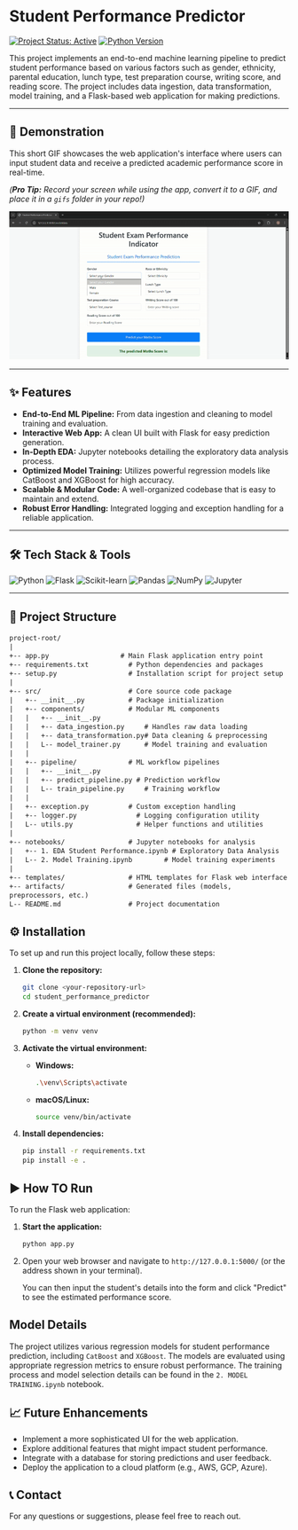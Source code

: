 # Student Performance Predictor

[![Project Status: Active](https://img.shields.io/badge/status-active-success.svg)](https://github.com/your-username/your-repo)
[![Python Version](https://img.shields.io/badge/python-3.9-blue.svg)](https://www.python.org/downloads/release/python-390/)

This project implements an end-to-end machine learning pipeline to predict student performance based on various factors such as gender, ethnicity, parental education, lunch type, test preparation course, writing score, and reading score. The project includes data ingestion, data transformation, model training, and a Flask-based web application for making predictions.

---

## 🚀 Demonstration

This short GIF showcases the web application's interface where users can input student data and receive a predicted academic performance score in real-time.

*(**Pro Tip:** Record your screen while using the app, convert it to a GIF, and place it in a `gifs` folder in your repo!)*

![Project Demo GIF](https://github.com/AshutoshKY125/student-performance-predictor/blob/main/artifacts/Student%20Performance%20prediction%20demo.gif)

---

## ✨ Features

-   **End-to-End ML Pipeline:** From data ingestion and cleaning to model training and evaluation.
-   **Interactive Web App:** A clean UI built with Flask for easy prediction generation.
-   **In-Depth EDA:** Jupyter notebooks detailing the exploratory data analysis process.
-   **Optimized Model Training:** Utilizes powerful regression models like CatBoost and XGBoost for high accuracy.
-   **Scalable & Modular Code:** A well-organized codebase that is easy to maintain and extend.
-   **Robust Error Handling:** Integrated logging and exception handling for a reliable application.

---

## 🛠️ Tech Stack & Tools

![Python](https://img.shields.io/badge/python-3670A0?style=for-the-badge&logo=python&logoColor=ffdd54)
![Flask](https://img.shields.io/badge/flask-%23000.svg?style=for-the-badge&logo=flask&logoColor=white)
![Scikit-learn](https://img.shields.io/badge/scikit--learn-%23F7931E.svg?style=for-the-badge&logo=scikit-learn&logoColor=white)
![Pandas](https://img.shields.io/badge/pandas-%23150458.svg?style=for-the-badge&logo=pandas&logoColor=white)
![NumPy](https://img.shields.io/badge/numpy-%23013243.svg?style=for-the-badge&logo=numpy&logoColor=white)
![Jupyter](https://img.shields.io/badge/Jupyter-F37626.svg?style=for-the-badge&logo=Jupyter&logoColor=white)

---

## 📂 Project Structure

```text
project-root/
|
+-- app.py                  # Main Flask application entry point
+-- requirements.txt          # Python dependencies and packages
+-- setup.py                  # Installation script for project setup
|
+-- src/                      # Core source code package
|   +-- __init__.py           # Package initialization
|   +-- components/           # Modular ML components
|   |   +-- __init__.py
|   |   +-- data_ingestion.py     # Handles raw data loading
|   |   +-- data_transformation.py# Data cleaning & preprocessing
|   |   L-- model_trainer.py      # Model training and evaluation
|   |
|   +-- pipeline/             # ML workflow pipelines
|   |   +-- __init__.py
|   |   +-- predict_pipeline.py # Prediction workflow
|   |   L-- train_pipeline.py     # Training workflow
|   |
|   +-- exception.py          # Custom exception handling
|   +-- logger.py               # Logging configuration utility
|   L-- utils.py                # Helper functions and utilities
|
+-- notebooks/                # Jupyter notebooks for analysis
|   +-- 1. EDA Student Performance.ipynb # Exploratory Data Analysis
|   L-- 2. Model Training.ipynb        # Model training experiments
|
+-- templates/                # HTML templates for Flask web interface
+-- artifacts/                # Generated files (models, preprocessors, etc.)
L-- README.md                 # Project documentation
```

## ⚙️ Installation

To set up and run this project locally, follow these steps:

1.  **Clone the repository:**
    ```bash
    git clone <your-repository-url>
    cd student_performance_predictor
    ```

2.  **Create a virtual environment (recommended):**
    ```bash
    python -m venv venv
    ```

3.  **Activate the virtual environment:**
    *   **Windows:**
        ```bash
        .\venv\Scripts\activate
        ```
    *   **macOS/Linux:**
        ```bash
        source venv/bin/activate
        ```

4.  **Install dependencies:**
    ```bash
    pip install -r requirements.txt
    pip install -e .
    ```

## ▶️ How TO Run

To run the Flask web application:

1.  **Start the application:**
    ```bash
    python app.py
    ```
2.  Open your web browser and navigate to `http://127.0.0.1:5000/` (or the address shown in your terminal).

    You can then input the student's details into the form and click "Predict" to see the estimated performance score.

##  Model Details
The project utilizes various regression models for student performance prediction, including `CatBoost` and `XGBoost`. The models are evaluated using appropriate regression metrics to ensure robust performance. The training process and model selection details can be found in the `2. MODEL TRAINING.ipynb` notebook.

##  📈 Future Enhancements
*   Implement a more sophisticated UI for the web application.
*   Explore additional features that might impact student performance.
*   Integrate with a database for storing predictions and user feedback.
*   Deploy the application to a cloud platform (e.g., AWS, GCP, Azure).

##  📞 Contact
For any questions or suggestions, please feel free to reach out.
